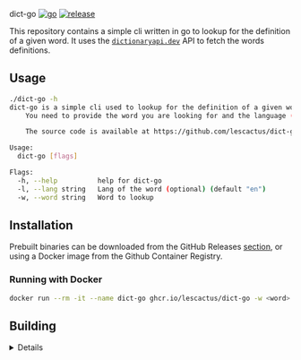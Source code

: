  dict-go [![go](https://github.com/lescactus/dict-go/actions/workflows/go.yml/badge.svg)](https://github.com/lescactus/dict-go/actions/workflows/go.yml) [![release](https://github.com/lescactus/dict-go/actions/workflows/release.yml/badge.svg)](https://github.com/lescactus/dict-go/actions/workflows/release.yml)

This repository contains a simple cli written in go to lookup for the definition of a given word.
It uses the [`dictionaryapi.dev`](https://dictionaryapi.dev/) API to fetch the words definitions.
## Usage

```sh
./dict-go -h      
dict-go is a simple cli used to lookup for the definition of a given word. 
	You need to provide the word you are looking for and the language (optional - default is "en").

	The source code is available at https://github.com/lescactus/dict-go.

Usage:
  dict-go [flags]

Flags:
  -h, --help          help for dict-go
  -l, --lang string   Lang of the word (optional) (default "en")
  -w, --word string   Word to lookup

```

## Installation

Prebuilt binaries can be downloaded from the GitHub Releases [section](https://github.com/lescactus/dict-go/releases), or using a Docker image from the Github Container Registry.

### Running with Docker

```bash
docker run --rm -it --name dict-go ghcr.io/lescactus/dict-go -w <word>
```

## Building

<details>

### Requirements

* Golang 1.17 or higher


### From source with go

You need a working [go](https://golang.org/doc/install) toolchain (It has been developped and tested with go >= 1.17). Refer to the official documentation for more information (or from your Linux/Mac/Windows distribution documentation to install it from your favorite package manager).

```sh
# Clone this repository
git clone https://github.com/lescactus/dict-go.git && cd dict-go/

# Build from sources. Use the '-o' flag to change the compiled binary name
go build

# Default compiled binary is dict-go
# You can optionnaly move it somewhere in your $PATH to access it shell wide
./dict-go -help
```

### From source with docker

If you don't have [go](https://golang.org/) installed but have docker, run the following command to build inside a docker container:

```sh
# Build from sources inside a docker container. Use the '-o' flag to change the compiled binary name
# Warning: the compiled binary belongs to root:root
docker run --rm -it -v "$PWD":/app -w /app golang:1.21 go build

# Default compiled binary is dict-go
# You can optionnaly move it somewhere in your $PATH to access it shell wide
./dict-go -help
```

### From source with docker but built inside a docker image

If you don't want to pollute your computer with another program, this cli comes with its own docker image:

```sh
docker build -t dict-go .

docker run --rm dict-go --word hello
```

</details>